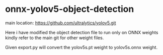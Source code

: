 # onnx-yolov5-object-detection

main location: https://github.com/ultralytics/yolov5.git

Here i have modified the object detection file to run only on ONNX weights kindly refer to the main git for other weight files.

Given export.py will convert the yolov5s.pt weight to yolov5s.onnx weight.
